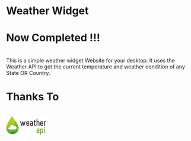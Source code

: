 # Weather Widget 

# Now Completed !!!
<br>
This is a simple weather widget Website for your desktop. It uses the Weather API to get the current temperature and weather condition of any State OR Country.

# Thanks To 
<br>


<img src= "./public/weatherapi_logo.webp">
